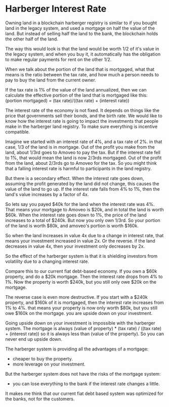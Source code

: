 Harberger Interest Rate
==============

Owning land in a blockchain harberger registry is similar to if you bought land in the legacy system, and used a mortgage on half the value of the land.
But  instead of selling half the land to the bank, the blockchain holds the other half of the land.

The way this would look is that the land would be worth 1/2 of it's value in the legacy system, and when you buy it, it automatically has the obligation to make regular payments for rent on the other 1/2.

When we talk about the portion of the land that is mortgaged, what that means is the ratio between the tax rate, and how much a person needs to pay to buy the land from the current owner.

If the tax rate is 1% of the value of the land annualized, then we can calculate the effective portion of the land that is mortgaged like this:
(portion mortgaged) = (tax rate)/((tax rate) + (interest rate))

The interest rate of the economy is not fixed. It depends on things like the price that governments sell their bonds, and the birth rate. We would like to know how the interest rate is going to impact the investments that people make in the harberger land registry. To make sure everything is incentive compatible.

Imagine we started with an interest rate of 4%, and a tax rate of 2%. in that case, 1/3 of the land is in mortgage. Out of the profit you make from the land, about 1/3rd goes to Amoveo to pay the tax.
But if the interest rate fell to 1%, that would mean the land is now 2/3rds mortgaged. Out of the profit from the land, about 2/3rds go to Amoveo for the tax.
So you might think that a falling interest rate is harmful to participants in the land registry.

But there is a secondary effect. When the interest rate goes down, assuming the profit generated by the land did not change, this causes the value of the land to go up.
If the interest rate falls from 4% to 1%, then the land's value increases by a factor of 4x.

So lets say you payed $40k for the land when the interest rate was 4%. That means your mortgage to Amoveo is $20k, and in total the land is worth $60k.
When the interest rate goes down to 1%, the price of the land increases to a total of $240k. But now you only own 1/3rd. So your portion of the land is worth $80k, and amoveo's portion is worth $160k.

So when the land increases in value 4x due to a change in interest rate, that means your investment increased in value 2x.
Or the reverse. if the land decreases in value 4x, then your investment only decreases by 2x.

So the effect of the harberger system is that it is shielding investors from volatility due to a changing interest rate.

Compare this to our current fiat debt-based economy.
If you own a $60k property, and do a $20k mortgage.
Then the interest rate drops from 4% to 1%.
Now the property is worth $240k, but you still only owe $20k on the mortgage.

The reverse case is even more destructive.
If you start with a $240k property, and $160k of it is mortgaged, then the interest rate increases from 1% to 4%. that means your property is now only worth $80k, but you still owe $160k on the mortgage. you are upside down on your investment.

Going upside down on your investment is impossible with the harberger system.
The mortgage is always (value of property) * (tax rate) / ((tax rate) + (interest rate))
so it is always less than (value of the property). 
So you can never end up upside down.

The harberger system is providing all the advantages of a mortgage:
* cheaper to buy the property.
* more leverage on your investment.

But the harberger system does not have the risks of the mortgage system:
* you can lose everything to the bank if the interest rate changes a little.

It makes me think that our current fiat debt based system was optimized for the banks, not for the customers.